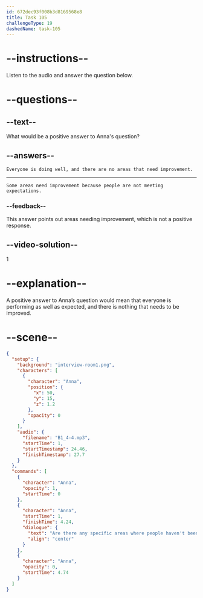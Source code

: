 ```yaml
---
id: 672dec93f008b3d8169568e8
title: Task 105
challengeType: 19
dashedName: task-105
---
```


<!-- (Audio) Anna: Are there any specific areas where people haven't been performing as expected? -->

<!-- SPEAKING -->

# --instructions--

Listen to the audio and answer the question below.

# --questions--

## --text--

What would be a positive answer to Anna's question?

## --answers--

`Everyone is doing well, and there are no areas that need improvement.`

---

`Some areas need improvement because people are not meeting expectations.`

### --feedback--

This answer points out areas needing improvement, which is not a positive response.

## --video-solution--

1

# --explanation--

A positive answer to Anna’s question would mean that everyone is performing as well as expected, and there is nothing that needs to be improved.

# --scene--

```json
{
  "setup": {
    "background": "interview-room1.png",
    "characters": [
      {
        "character": "Anna",
        "position": {
          "x": 50,
          "y": 15,
          "z": 1.2
        },
        "opacity": 0
      }
    ],
    "audio": {
      "filename": "B1_4-4.mp3",
      "startTime": 1,
      "startTimestamp": 24.46,
      "finishTimestamp": 27.7
    }
  },
  "commands": [
    {
      "character": "Anna",
      "opacity": 1,
      "startTime": 0
    },
    {
      "character": "Anna",
      "startTime": 1,
      "finishTime": 4.24,
      "dialogue": {
        "text": "Are there any specific areas where people haven't been performing as expected?",
        "align": "center"
      }
    },
    {
      "character": "Anna",
      "opacity": 0,
      "startTime": 4.74
    }
  ]
}
```
